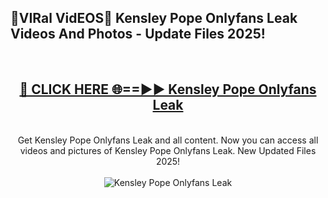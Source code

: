 <h2>🔴VIRal VidEOS🔴 Kensley Pope Onlyfans Leak Videos And Photos - Update Files 2025!</h2>
<br>
<div align="center">
<h2><a href="https://virallinks.top/odZfE0" rel="nofollow">🔴 CLICK HERE 🌐==►► Kensley Pope Onlyfans Leak</a></h2>
<br>
Get Kensley Pope Onlyfans Leak and all content. Now you can access all videos and pictures of Kensley Pope Onlyfans Leak. New Updated Files 2025!
<br>
<br>
<a href="https://virallinks.top/odZfE0" rel="nofollow" data-target="animated-image.originalLink"><img src="https://i.imgur.com/dJHk4Zq.gif)" alt="Kensley Pope Onlyfans Leak" style="max-width: 100%; display: inline-block;" data-target="animated-image.originalImage"></a>
</div>
<br>
